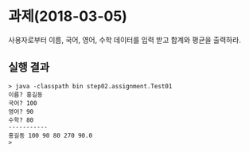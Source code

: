 # 과제(2018-03-05)
사용자로부터 이름, 국어, 영어, 수학 데이터를 입력 받고 합계와 평균을 출력하라. 
## 실행 결과
```
> java -classpath bin step02.assignment.Test01
이름? 홍길동
국어? 100
영어? 90
수학? 80
-----------
홍길동 100 90 80 270 90.0 
>
``` 